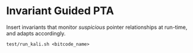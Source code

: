 # Invariant Guided PTA

Insert invariants that monitor *suspicious* pointer relationships at run-time,
and adapts accordingly. 


`test/run_kali.sh <bitcode_name>`

